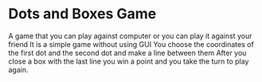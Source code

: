 # Dots and Boxes Game
A game that you can play against computer or you can play it against your friend
It is a simple game without using GUI 
You choose the coordinates of the first dot and the second dot and make a line between them 
After you close a box with the last line you win a point and you take the turn to play again.
